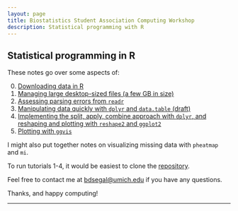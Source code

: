 ```yaml
---
layout: page
title: Biostatistics Student Association Computing Workshop
description: Statistical programming with R
---
```


## Statistical programming in R

These notes go over some aspects of:

0. [Downloading data in R](0.downloading_data.html)
1. [Managing large desktop-sized files (a few GB in size)](1.managing_large_files.html)
2. [Assessing parsing errors from `readr`](2.assessing_parsing_errors.html)
3. [Manipulating data quickly with `dplyr` and `data.table` (draft)](3.dplyr_data.table.html)
4. [Implementing the split, apply, combine approach with `dplyr`, and reshaping and plotting with `reshape2` and `ggplot2`](4.split_apply_combine_plot.html)
5. [Plotting with `ggvis`](5.ggvis.html)

I might also put together notes on visualizing missing data with `pheatmap` and `mi`.

To run tutorials 1-4, it would be easiest to clone the [repository](https://github.com/bdsegal/BSA-computing-workshop).

Feel free to contact me at bdsegal@umich.edu if you have any questions.

Thanks, and happy computing!

---